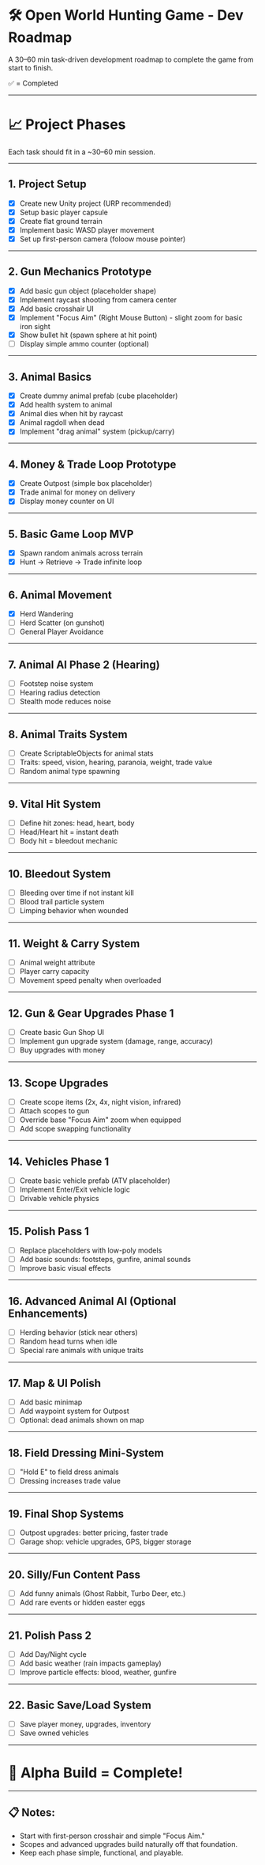 # 🛠️ Open World Hunting Game - Dev Roadmap

A 30–60 min task-driven development roadmap to complete the game from start to finish.

✅ = Completed

---

# 📈 Project Phases

Each task should fit in a ~30–60 min session.

---

## 1. Project Setup
- [x] Create new Unity project (URP recommended)
- [x] Setup basic player capsule
- [x] Create flat ground terrain
- [x] Implement basic WASD player movement
- [x] Set up first-person camera (foloow mouse pointer)

---

## 2. Gun Mechanics Prototype
- [x] Add basic gun object (placeholder shape)
- [x] Implement raycast shooting from camera center
- [x] Add basic crosshair UI
- [x] Implement "Focus Aim" (Right Mouse Button) - slight zoom for basic iron sight
- [x] Show bullet hit (spawn sphere at hit point)
- [ ] Display simple ammo counter (optional)

---

## 3. Animal Basics
- [x] Create dummy animal prefab (cube placeholder)
- [x] Add health system to animal
- [x] Animal dies when hit by raycast
- [x] Animal ragdoll when dead
- [x] Implement "drag animal" system (pickup/carry)

---

## 4. Money & Trade Loop Prototype
- [x] Create Outpost (simple box placeholder)
- [x] Trade animal for money on delivery
- [x] Display money counter on UI

---

## 5. Basic Game Loop MVP
- [x] Spawn random animals across terrain
- [x] Hunt → Retrieve → Trade infinite loop

---

## 6. Animal Movement
- [x] Herd Wandering
- [ ] Herd Scatter (on gunshot)
- [ ] General Player Avoidance

---

## 7. Animal AI Phase 2 (Hearing)
- [ ] Footstep noise system
- [ ] Hearing radius detection
- [ ] Stealth mode reduces noise

---

## 8. Animal Traits System
- [ ] Create ScriptableObjects for animal stats
- [ ] Traits: speed, vision, hearing, paranoia, weight, trade value
- [ ] Random animal type spawning

---

## 9. Vital Hit System
- [ ] Define hit zones: head, heart, body
- [ ] Head/Heart hit = instant death
- [ ] Body hit = bleedout mechanic

---

## 10. Bleedout System
- [ ] Bleeding over time if not instant kill
- [ ] Blood trail particle system
- [ ] Limping behavior when wounded

---

## 11. Weight & Carry System
- [ ] Animal weight attribute
- [ ] Player carry capacity
- [ ] Movement speed penalty when overloaded

---

## 12. Gun & Gear Upgrades Phase 1
- [ ] Create basic Gun Shop UI
- [ ] Implement gun upgrade system (damage, range, accuracy)
- [ ] Buy upgrades with money

---

## 13. Scope Upgrades
- [ ] Create scope items (2x, 4x, night vision, infrared)
- [ ] Attach scopes to gun
- [ ] Override base "Focus Aim" zoom when equipped
- [ ] Add scope swapping functionality

---

## 14. Vehicles Phase 1
- [ ] Create basic vehicle prefab (ATV placeholder)
- [ ] Implement Enter/Exit vehicle logic
- [ ] Drivable vehicle physics

---

## 15. Polish Pass 1
- [ ] Replace placeholders with low-poly models
- [ ] Add basic sounds: footsteps, gunfire, animal sounds
- [ ] Improve basic visual effects

---

## 16. Advanced Animal AI (Optional Enhancements)
- [ ] Herding behavior (stick near others)
- [ ] Random head turns when idle
- [ ] Special rare animals with unique traits

---

## 17. Map & UI Polish
- [ ] Add basic minimap
- [ ] Add waypoint system for Outpost
- [ ] Optional: dead animals shown on map

---

## 18. Field Dressing Mini-System
- [ ] "Hold E" to field dress animals
- [ ] Dressing increases trade value

---

## 19. Final Shop Systems
- [ ] Outpost upgrades: better pricing, faster trade
- [ ] Garage shop: vehicle upgrades, GPS, bigger storage

---

## 20. Silly/Fun Content Pass
- [ ] Add funny animals (Ghost Rabbit, Turbo Deer, etc.)
- [ ] Add rare events or hidden easter eggs

---

## 21. Polish Pass 2
- [ ] Add Day/Night cycle
- [ ] Add basic weather (rain impacts gameplay)
- [ ] Improve particle effects: blood, weather, gunfire

---

## 22. Basic Save/Load System
- [ ] Save player money, upgrades, inventory
- [ ] Save owned vehicles

---

# 🏁 Alpha Build = Complete!

---

## 📋 Notes:
- Start with first-person crosshair and simple "Focus Aim."
- Scopes and advanced upgrades build naturally off that foundation.
- Keep each phase simple, functional, and playable.
